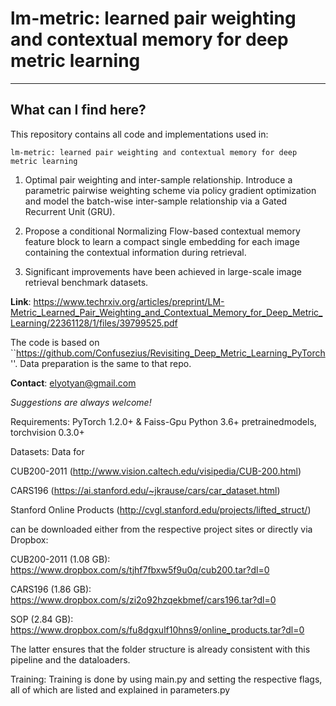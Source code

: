 # lm-metric: learned pair weighting and contextual memory for deep metric learning

---
## What can I find here?

This repository contains all code and implementations used in:

```
lm-metric: learned pair weighting and contextual memory for deep metric learning
```
1. Optimal pair weighting and inter-sample relationship. Introduce a parametric pairwise weighting scheme via policy gradient optimization and model the batch-wise inter-sample relationship via a Gated Recurrent Unit (GRU). 

2. Propose a conditional Normalizing Flow-based contextual memory feature block to learn a compact single embedding for each image containing the contextual information during retrieval.

3. Significant improvements have been achieved in large-scale image retrieval benchmark datasets. 



**Link**: https://www.techrxiv.org/articles/preprint/LM-Metric_Learned_Pair_Weighting_and_Contextual_Memory_for_Deep_Metric_Learning/22361128/1/files/39799525.pdf

The code is based on ``https://github.com/Confusezius/Revisiting_Deep_Metric_Learning_PyTorch''.
Data preparation is the same to that repo.


**Contact**: elyotyan@gmail.com

*Suggestions are always welcome!*

Requirements:
PyTorch 1.2.0+ & Faiss-Gpu
Python 3.6+
pretrainedmodels, torchvision 0.3.0+


Datasets:
Data for

CUB200-2011 (http://www.vision.caltech.edu/visipedia/CUB-200.html)

CARS196 (https://ai.stanford.edu/~jkrause/cars/car_dataset.html)

Stanford Online Products (http://cvgl.stanford.edu/projects/lifted_struct/)

can be downloaded either from the respective project sites or directly via Dropbox:

CUB200-2011 (1.08 GB): https://www.dropbox.com/s/tjhf7fbxw5f9u0q/cub200.tar?dl=0

CARS196 (1.86 GB): https://www.dropbox.com/s/zi2o92hzqekbmef/cars196.tar?dl=0

SOP (2.84 GB): https://www.dropbox.com/s/fu8dgxulf10hns9/online_products.tar?dl=0

The latter ensures that the folder structure is already consistent with this pipeline and the dataloaders.


Training:
Training is done by using main.py and setting the respective flags, all of which are listed and explained in parameters.py






